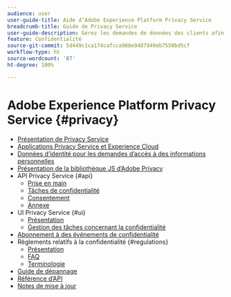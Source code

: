 ```yaml
---
audience: user
user-guide-title: Aide d’Adobe Experience Platform Privacy Service
breadcrumb-title: Guide de Privacy Service
user-guide-description: Gérez les demandes de données des clients afin de respecter les réglementations légales en matière de confidentialité, telles que le RGPD et le CCPA.
feature: Confidentialité
source-git-commit: 5d449c1ca174cafcca988e9487940eb7550bd5cf
workflow-type: ht
source-wordcount: '87'
ht-degree: 100%

---
```



# Adobe Experience Platform Privacy Service {#privacy}

* [Présentation de Privacy Service](home.md)
* [Applications Privacy Service et Experience Cloud](experience-cloud-apps.md)
* [Données d’identité pour les demandes d’accès à des informations personnelles](identity-data.md)
* [Présentation de la bibliothèque JS d’Adobe Privacy](js-library.md)
* API Privacy Service {#api}
   * [Prise en main](api/getting-started.md)
   * [Tâches de confidentialité](api/privacy-jobs.md)
   * [Consentement](api/consent.md)
   * [Annexe](api/appendix.md)
* UI Privacy Service {#ui}
   * [Présentation](ui/overview.md)
   * [Gestion des tâches concernant la confidentialité](ui/user-guide.md)
* [Abonnement à des événements de confidentialité](privacy-events.md)
* Règlements relatifs à la confidentialité {#regulations}
   * [Présentation](regulations/overview.md)
   * [FAQ](regulations/faq.md)
   * [Terminologie](regulations/terminology.md)
* [Guide de dépannage](troubleshooting-guide.md)
* [Référence d’API](https://www.adobe.io/apis/experienceplatform/home/api-reference.html#!acpdr/swagger-specs/privacy-service.yaml)
* [Notes de mise à jour](release-notes.md)
